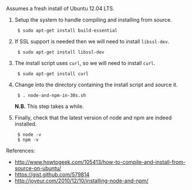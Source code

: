Assumes a fresh install of Ubuntu 12.04 LTS.

1. Setup the system to handle compiling and installing from source.

        $ sudo apt-get install build-essential

2. If SSL support is needed then we will need to install `libssl-dev`.

        $ sudo apt-get install libssl-dev

3. The install script uses `curl`, so we will need to install `curl`.

        $ sudo apt-get install curl

4. Change into the directory containing the install script and source it.

        $ . node-and-npm-in-30s.sh

    **N.B.** This step takes a while.

5. Finally, check that the latest version of node and npm are indeed installed.

        $ node -v
        $ npm -v

References:

* http://www.howtogeek.com/105413/how-to-compile-and-install-from-source-on-ubuntu/
* https://gist.github.com/579814
* http://joyeur.com/2010/12/10/installing-node-and-npm/
